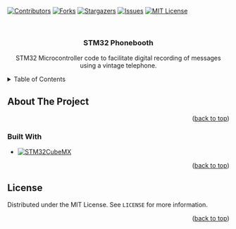 <!-- Built using the template at https://github.com/othneildrew/Best-README-Template -->
<a name="readme-top"></a>


<!-- PROJECT SHIELDS -->
[![Contributors][contributors-shield]][contributors-url]
[![Forks][forks-shield]][forks-url]
[![Stargazers][stars-shield]][stars-url]
[![Issues][issues-shield]][issues-url]
[![MIT License][license-shield]][license-url]


<!-- PROJECT LOGO -->
<br />
<div align="center">
  <a href="https://github.com/Simcra/stm32-phonebooth"></a>

<h3 align="center">STM32 Phonebooth</h3>

  <p align="center">
    STM32 Microcontroller code to facilitate digital recording of messages using a vintage telephone.
  </p>
</div>



<!-- TABLE OF CONTENTS -->
<details>
  <summary>Table of Contents</summary>
  <ol>
    <li>
      <a href="#about-the-project">About The Project</a>
      <ul>
        <li><a href="#built-with">Built With</a></li>
      </ul>
    </li>
    <li><a href="#license">License</a></li>
  </ol>
</details>



<!-- ABOUT THE PROJECT -->
## About The Project

<!-- [![Product Name Screen Shot][product-screenshot]](https://example.com)

Here's a blank template to get started: To avoid retyping too much info. Do a search and replace with your text editor for the following: `github_username`, `repo_name`, `twitter_handle`, `linkedin_username`, `email_client`, `email`, `project_title`, `project_description`
-->

<p align="right">(<a href="#readme-top">back to top</a>)</p>



### Built With

* [![STM32CubeMX][STM32CubeMX]][STM32CubeMX-url]

<p align="right">(<a href="#readme-top">back to top</a>)</p>



<!-- LICENSE -->
## License

Distributed under the MIT License. See `LICENSE` for more information.

<p align="right">(<a href="#readme-top">back to top</a>)</p>



<!-- MARKDOWN LINKS & IMAGES -->
<!-- https://www.markdownguide.org/basic-syntax/#reference-style-links -->
[contributors-shield]: https://img.shields.io/github/contributors/Simcra/stm32-phonebooth.svg?style=for-the-badge
[contributors-url]: https://github.com/Simcra/stm32-phonebooth/graphs/contributors
[forks-shield]: https://img.shields.io/github/forks/Simcra/stm32-phonebooth.svg?style=for-the-badge
[forks-url]: https://github.com/Simcra/stm32-phonebooth/network/members
[stars-shield]: https://img.shields.io/github/stars/Simcra/stm32-phonebooth.svg?style=for-the-badge
[stars-url]: https://github.com/Simcra/stm32-phonebooth/stargazers
[issues-shield]: https://img.shields.io/github/issues/Simcra/stm32-phonebooth.svg?style=for-the-badge
[issues-url]: https://github.com/Simcra/stm32-phonebooth/issues
[license-shield]: https://img.shields.io/github/license/Simcra/stm32-phonebooth.svg?style=for-the-badge
[license-url]: https://github.com/Simcra/stm32-phonebooth/blob/main/LICENSE
[product-screenshot]: images/screenshot.png
[STM32CubeMX]: https://img.shields.io/badge/STM32CubeMX-03234B?style=for-the-badge&logo=stmicroelectronics&logoColor=white
[STM32CubeMX-url]: https://www.st.com/en/development-tools/stm32cubemx.html
